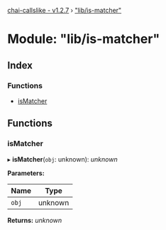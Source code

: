 [chai-callslike - v1.2.7](../README.md) › ["lib/is-matcher"](_lib_is_matcher_.md)

# Module: "lib/is-matcher"

## Index

### Functions

* [isMatcher](_lib_is_matcher_.md#ismatcher)

## Functions

###  isMatcher

▸ **isMatcher**(`obj`: unknown): *unknown*

**Parameters:**

Name | Type |
------ | ------ |
`obj` | unknown |

**Returns:** *unknown*
